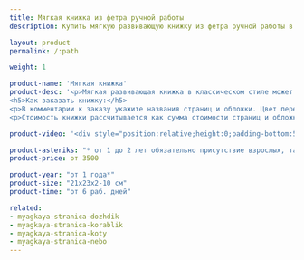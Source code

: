 ```yaml
---
title: Мягкая книжка из фетра ручной работы
description: Купить мягкую развивающую книжку из фетра ручной работы в магазине KiddyTrick

layout: product
permalink: /:path

weight: 1

product-name: 'Мягкая книжка'
product-desc: '<p>Мягкая развивающая книжка в классическом стиле может быть сшита из любого количества наших страниц (в диапазоне от 2 до 12). Каждая книжка упакована в специальную сумку.</p>
<h5>Как заказать книжку:</h5>
<p>В комментарии к заказу укажите названия страниц и обложки. Цвет переплета и окантовки также можно выбрать - в наличии голубой, синий, оранжевый и розовый. Если Вы хотите другой цвет, просто напишите какой, и мы обязательно обсудим этот вопрос.</p>
<p>Стоимость книжки рассчитывается как сумма стоимости страниц и обложки.</p>'

product-video: '<div style="position:relative;height:0;padding-bottom:56.25%"><iframe src="https://www.youtube.com/embed/Y3mfCtScKH0?ecver=2" width="640" height="360" frameborder="0" style="position:absolute;width:100%;height:100%;left:0" allowfullscreen></iframe></div>'

product-asteriks: "* от 1 до 2 лет обязательно присутствие взрослых, так как на страничке присутствуют  мелкие детали, которые очень старательные детки могут проглотить."
product-price: от 3500

product-year: "от 1 года*"
product-size: "21х23х2-10 см"
product-time: "от 6 раб. дней"

related:
- myagkaya-stranica-dozhdik
- myagkaya-stranica-korablik
- myagkaya-stranica-koty
- myagkaya-stranica-nebo
---
```

	